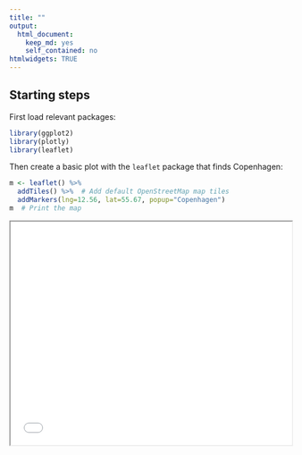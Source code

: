```yaml
---
title: ""
output: 
  html_document: 
    keep_md: yes
    self_contained: no
htmlwidgets: TRUE
---
```


## Starting steps
First load relevant packages:

```r
library(ggplot2)
library(plotly)
library(leaflet)
```

Then create a basic plot with the `leaflet` package that finds Copenhagen:

```r
m <- leaflet() %>%
  addTiles() %>%  # Add default OpenStreetMap map tiles
  addMarkers(lng=12.56, lat=55.67, popup="Copenhagen")
m  # Print the map
```

<center><iframe src="/map.html" height = "400px" width = "100%"></iframe></center>






